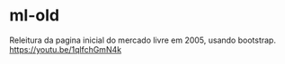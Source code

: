 # ml-old
Releitura da pagina inicial do mercado livre em 2005, usando bootstrap. https://youtu.be/1qlfchGmN4k

